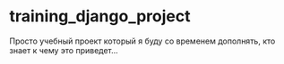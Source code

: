 # training_django_project

Просто учебный проект который я буду со временем дополнять, кто знает к чему это приведет...
